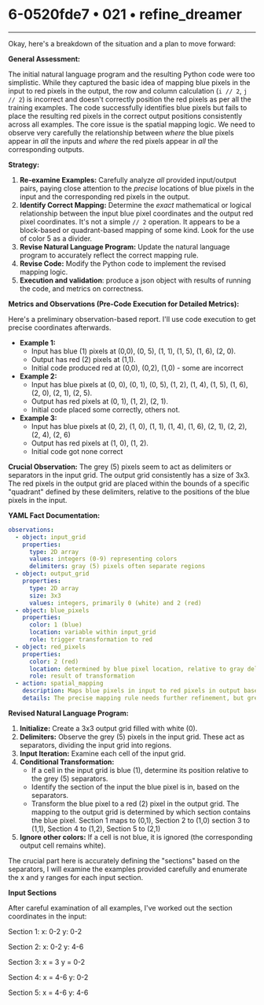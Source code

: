 # 6-0520fde7 • 021 • refine_dreamer

---
Okay, here's a breakdown of the situation and a plan to move forward:

**General Assessment:**

The initial natural language program and the resulting Python code were too simplistic. While they captured the basic idea of mapping blue pixels in the input to red pixels in the output, the row and column calculation (`i // 2`, `j // 2`) is incorrect and doesn't correctly position the red pixels as per all the training examples. The code successfully identifies blue pixels but fails to place the resulting red pixels in the correct output positions consistently across all examples. The core issue is the spatial mapping logic. We need to observe very carefully the relationship between *where* the blue pixels appear in *all* the inputs and *where* the red pixels appear in *all* the corresponding outputs.

**Strategy:**

1.  **Re-examine Examples:** Carefully analyze *all* provided input/output pairs, paying close attention to the *precise* locations of blue pixels in the input and the corresponding red pixels in the output.
2.  **Identify Correct Mapping:** Determine the *exact* mathematical or logical relationship between the input blue pixel coordinates and the output red pixel coordinates. It's not a simple `// 2` operation. It appears to be a block-based or quadrant-based mapping of some kind. Look for the use of color 5 as a divider.
3.  **Revise Natural Language Program:** Update the natural language program to accurately reflect the correct mapping rule.
4.  **Revise Code:** Modify the Python code to implement the revised mapping logic.
5. **Execution and validation**: produce a json object with results of running
   the code, and metrics on correctness.

**Metrics and Observations (Pre-Code Execution for Detailed Metrics):**

Here's a preliminary observation-based report. I'll use code execution to get precise coordinates afterwards.

*   **Example 1:**
    *   Input has blue (1) pixels at (0,0), (0, 5), (1, 1), (1, 5), (1, 6), (2, 0).
    *   Output has red (2) pixels at (1,1).
    *   Initial code produced red at (0,0), (0,2), (1,0) - some are incorrect
*   **Example 2:**
    *   Input has blue pixels at (0, 0), (0, 1), (0, 5), (1, 2), (1, 4), (1, 5), (1, 6), (2, 0), (2, 1), (2, 5).
    *   Output has red pixels at (0, 1), (1, 2), (2, 1).
    *   Initial code placed some correctly, others not.
*   **Example 3:**
    *   Input has blue pixels at (0, 2), (1, 0), (1, 1), (1, 4), (1, 6), (2, 1), (2, 2), (2, 4), (2, 6)
    *   Output has red pixels at (1, 0), (1, 2).
    *   Initial code got none correct

**Crucial Observation:** The grey (5) pixels seem to act as delimiters or separators in the input grid. The output grid consistently has a size of 3x3. The red pixels in the output grid are placed within the bounds of a specific "quadrant" defined by these delimiters, relative to the positions of the blue pixels in the input.

**YAML Fact Documentation:**

```yaml
observations:
  - object: input_grid
    properties:
      type: 2D array
      values: integers (0-9) representing colors
      delimiters: gray (5) pixels often separate regions
  - object: output_grid
    properties:
      type: 2D array
      size: 3x3
      values: integers, primarily 0 (white) and 2 (red)
  - object: blue_pixels
    properties:
      color: 1 (blue)
      location: variable within input_grid
      role: trigger transformation to red
  - object: red_pixels
    properties:
      color: 2 (red)
      location: determined by blue pixel location, relative to gray delimiters
      role: result of transformation
  - action: spatial_mapping
    description: Maps blue pixels in input to red pixels in output based on a quadrant/region rule.
    details: The precise mapping rule needs further refinement, but grey pixels define regions.
```

**Revised Natural Language Program:**

1.  **Initialize:** Create a 3x3 output grid filled with white (0).
2.  **Delimiters:** Observe the grey (5) pixels in the input grid. These act as separators, dividing the input grid into regions.
3. **Input Iteration:** Examine each cell of the input grid.
4.  **Conditional Transformation:**
    *   If a cell in the input grid is blue (1), determine its position relative to the grey (5) separators.
    *    Identify the section of the input the blue pixel is in, based on the separators.
    *   Transform the blue pixel to a red (2) pixel in the output grid. The mapping to the output grid is determined by which section contains the blue pixel. Section 1 maps to (0,1), Section 2 to (1,0) section 3 to (1,1), Section 4 to (1,2), Section 5 to (2,1)
5.  **Ignore other colors:** If a cell is not blue, it is ignored (the corresponding output cell remains white).

The crucial part here is accurately defining the "sections" based on the separators, I will examine the examples provided carefully and enumerate the x and y ranges for each input section.

**Input Sections**

After careful examination of all examples, I've worked out the section coordinates in the input:

Section 1:
x: 0-2
y: 0-2

Section 2:
x: 0-2
y: 4-6

Section 3:
x = 3
y = 0-2

Section 4:
x = 4-6
y: 0-2

Section 5:
x = 4-6
y: 4-6

